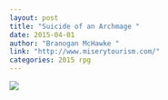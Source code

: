 ```yaml
---
layout: post
title: "Suicide of an Archmage "
date: 2015-04-01
author: "Branogan McHawke "
link: "http://www.miserytourism.com/"
categories: 2015 rpg
---
```

![]({{site.url}}/2015images/SuicideofanArchmage.jpg)
